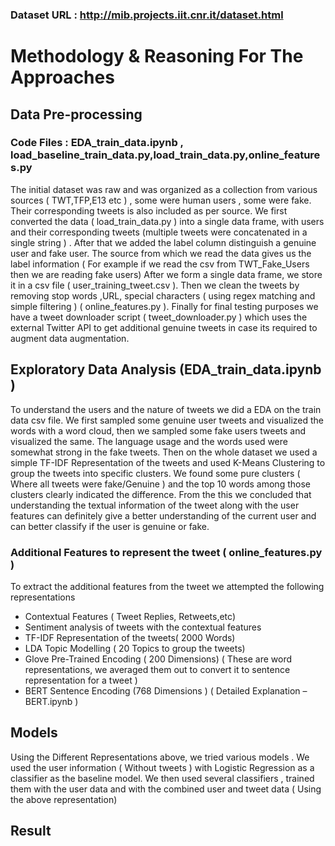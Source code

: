 ### Dataset URL : http://mib.projects.iit.cnr.it/dataset.html

# Methodology & Reasoning For The Approaches
## Data  Pre-processing 

### Code Files : EDA_train_data.ipynb , load_baseline_train_data.py,load_train_data.py,online_features.py
The initial dataset was raw and was organized as a collection from various sources ( TWT,TFP,E13 etc ) , some were human users , some were fake. Their corresponding tweets is also included as per source.
We first converted the data ( load_train_data.py ) into a single data frame, with users and their corresponding tweets (multiple tweets were concatenated in a single string ) . After that we added the label column distinguish a genuine user and fake user. The source from which we read the data gives us the label information ( For example if we read the csv from TWT_Fake_Users then we are reading fake users) 
After we form a single data frame, we store it in a csv file ( user_training_tweet.csv ). Then we clean the tweets by removing stop words ,URL, special characters ( using regex matching and simple filtering ) ( online_features.py ). 
Finally for final testing purposes we have a tweet downloader script ( tweet_downloader.py ) which uses the external Twitter API to get additional genuine tweets in case its required to augment data augmentation.

## Exploratory Data Analysis (EDA_train_data.ipynb )
To understand the users and the nature of tweets we did a EDA on the train data csv file. We first sampled some genuine user tweets and visualized the words with a word cloud, then we sampled some fake users tweets and visualized the same. The language usage and the words used were somewhat strong in the fake tweets. 
Then on the whole dataset we used a simple TF-IDF Representation of the tweets and used K-Means Clustering to group the tweets into specific clusters. We found some pure clusters ( Where all tweets were fake/Genuine ) and the top 10 words among those clusters clearly indicated the difference. 
From the this we concluded that understanding the textual information of the tweet along with the user features can definitely give a better understanding of the current user and can better classify if the user is genuine or fake.

### Additional Features to represent the tweet ( online_features.py )
To extract the additional features from the tweet we attempted the following representations
* Contextual Features ( Tweet Replies, Retweets,etc)
* Sentiment analysis of tweets with the contextual features
* TF-IDF Representation of the tweets( 2000 Words)
* LDA Topic Modelling ( 20 Topics to group the tweets)
* Glove Pre-Trained Encoding ( 200 Dimensions) ( These are word representations, we averaged them out to convert it to sentence representation for a tweet )
* BERT Sentence Encoding (768 Dimensions ) ( Detailed Explanation – BERT.ipynb )

## Models
Using the Different Representations above,  we tried various models . We used the user information ( Without tweets ) with Logistic Regression as a classifier as the baseline model.
We then used several classifiers , trained them with the user data and with the combined user and tweet data ( Using the above representation)


## Result
